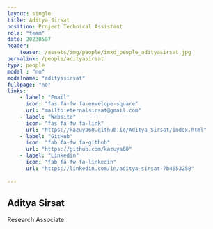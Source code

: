 ```yaml
---
layout: single
title: Aditya Sirsat
position: Project Technical Assistant
role: "team"
date: 20230507
header:
    teaser: /assets/img/people/imxd_people_adityasirsat.jpg
permalink: /people/adityasirsat
type: people
modal : "no"
modalname: "adityasirsat"
fullpage: "no"
links:
    - label: "Email"
      icon: "fas fa-fw fa-envelope-square"
      url: "mailto:eternalsirsat@gmail.com"
    - label: "Website"
      icon: "fas fa-fw fa-link"
      url: "https://kazuya60.github.io/Aditya_Sirsat/index.html"
    - label: "GitHub"
      icon: "fab fa-fw fa-github"
      url: "https://github.com/kazuya60"      
    - label: "Linkedin"
      icon: "fab fa-fw fa-linkedin"
      url: "https://linkedin.com/in/aditya-sirsat-7b4653258"
      
---
```


## Aditya Sirsat
Research Associate
